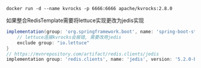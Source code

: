 ```shell
docker run -d --name kvrocks -p 6666:6666 apache/kvrocks:2.8.0
```

如果整合RedisTemplate需要将lettuce实现更改为jedis实现
```groovy [gradle]
implementation(group: 'org.springframework.boot', name: 'spring-boot-starter-data-redis', version: '3.2.4') {
    // lettuce连接kvrocks会报错, 需要改用jedis
    exclude group: "io.lettuce"
}
// https://mvnrepository.com/artifact/redis.clients/jedis
implementation group: 'redis.clients', name: 'jedis', version: '5.2.0-beta1'
```
